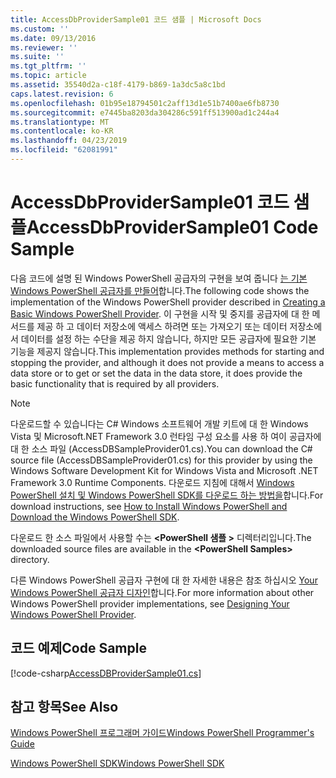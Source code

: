 ```yaml
---
title: AccessDbProviderSample01 코드 샘플 | Microsoft Docs
ms.custom: ''
ms.date: 09/13/2016
ms.reviewer: ''
ms.suite: ''
ms.tgt_pltfrm: ''
ms.topic: article
ms.assetid: 35540d2a-c18f-4179-b869-1a3dc5a8c1bd
caps.latest.revision: 6
ms.openlocfilehash: 01b95e18794501c2aff13d1e51b7400ae6fb8730
ms.sourcegitcommit: e7445ba8203da304286c591ff513900ad1c244a4
ms.translationtype: MT
ms.contentlocale: ko-KR
ms.lasthandoff: 04/23/2019
ms.locfileid: "62081991"
---
```

# <a name="accessdbprovidersample01-code-sample"></a><span data-ttu-id="7e0a8-102">AccessDbProviderSample01 코드 샘플</span><span class="sxs-lookup"><span data-stu-id="7e0a8-102">AccessDbProviderSample01 Code Sample</span></span>

<span data-ttu-id="7e0a8-103">다음 코드에 설명 된 Windows PowerShell 공급자의 구현을 보여 줍니다 [는 기본 Windows PowerShell 공급자를 만들어](./creating-a-basic-windows-powershell-provider.md)합니다.</span><span class="sxs-lookup"><span data-stu-id="7e0a8-103">The following code shows the implementation of the Windows PowerShell provider described in [Creating a Basic Windows PowerShell Provider](./creating-a-basic-windows-powershell-provider.md).</span></span> <span data-ttu-id="7e0a8-104">이 구현을 시작 및 중지를 공급자에 대 한 메서드를 제공 하 고 데이터 저장소에 액세스 하려면 또는 가져오기 또는 데이터 저장소에서 데이터를 설정 하는 수단을 제공 하지 않습니다, 하지만 모든 공급자에 필요한 기본 기능을 제공지 않습니다.</span><span class="sxs-lookup"><span data-stu-id="7e0a8-104">This implementation provides methods for starting and stopping the provider, and although it does not provide a means to access a data store or to get or set the data in the data store, it does provide the basic functionality that is required by all providers.</span></span>

> [!NOTE]
> <span data-ttu-id="7e0a8-105">다운로드할 수 있습니다는 C# Windows 소프트웨어 개발 키트에 대 한 Windows Vista 및 Microsoft.NET Framework 3.0 런타임 구성 요소를 사용 하 여이 공급자에 대 한 소스 파일 (AccessDBSampleProvider01.cs).</span><span class="sxs-lookup"><span data-stu-id="7e0a8-105">You can download the C# source file (AccessDBSampleProvider01.cs) for this provider by using the Windows Software Development Kit for Windows Vista and Microsoft .NET Framework 3.0 Runtime Components.</span></span> <span data-ttu-id="7e0a8-106">다운로드 지침에 대해서 [Windows PowerShell 설치 및 Windows PowerShell SDK를 다운로드 하는 방법을](/powershell/developer/installing-the-windows-powershell-sdk)합니다.</span><span class="sxs-lookup"><span data-stu-id="7e0a8-106">For download instructions, see [How to Install Windows PowerShell and Download the Windows PowerShell SDK](/powershell/developer/installing-the-windows-powershell-sdk).</span></span>
>
> <span data-ttu-id="7e0a8-107">다운로드 한 소스 파일에서 사용할 수는  **\<PowerShell 샘플 >** 디렉터리입니다.</span><span class="sxs-lookup"><span data-stu-id="7e0a8-107">The downloaded source files are available in the **\<PowerShell Samples>** directory.</span></span>
>
> <span data-ttu-id="7e0a8-108">다른 Windows PowerShell 공급자 구현에 대 한 자세한 내용은 참조 하십시오 [Your Windows PowerShell 공급자 디자인](./designing-your-windows-powershell-provider.md)합니다.</span><span class="sxs-lookup"><span data-stu-id="7e0a8-108">For more information about other Windows PowerShell provider implementations, see [Designing Your Windows PowerShell Provider](./designing-your-windows-powershell-provider.md).</span></span>

## <a name="code-sample"></a><span data-ttu-id="7e0a8-109">코드 예제</span><span class="sxs-lookup"><span data-stu-id="7e0a8-109">Code Sample</span></span>

[!code-csharp[AccessDBProviderSample01.cs](../../powershell-sdk-samples/SDK-2.0/csharp/AccessDBProviderSample01/AccessDBProviderSample01.cs#L11-L30 "AccessDBProviderSample01.cs")]

## <a name="see-also"></a><span data-ttu-id="7e0a8-110">참고 항목</span><span class="sxs-lookup"><span data-stu-id="7e0a8-110">See Also</span></span>

[<span data-ttu-id="7e0a8-111">Windows PowerShell 프로그래머 가이드</span><span class="sxs-lookup"><span data-stu-id="7e0a8-111">Windows PowerShell Programmer's Guide</span></span>](./windows-powershell-programmer-s-guide.md)

[<span data-ttu-id="7e0a8-112">Windows PowerShell SDK</span><span class="sxs-lookup"><span data-stu-id="7e0a8-112">Windows PowerShell SDK</span></span>](../windows-powershell-reference.md)